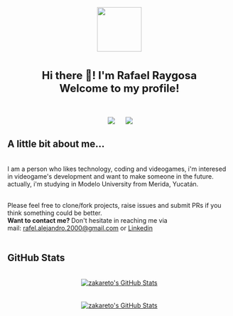 <p align="center">
<a href="https://github.com/zakareto"><img src = "./assets/ln-logo.png" width = 100> </a>
</p>
<h1 align=center><font size = 5>Hi there 👋! I'm Rafael Raygosa<br> Welcome to my profile!</font></h1>
<br>
<p align='center'>
&nbsp;&nbsp;&nbsp;&nbsp;
  <a href="https://www.linkedin.com/in/rafael-raygosa-mena-2770011b9/"><img src="https://img.shields.io/badge/linkedin-%230077B5.svg?&style=for-the-badge&logo=linkedin&logoColor=white" /></a>&nbsp;&nbsp;&nbsp;
  &nbsp;
  <a href="https://public.tableau.com/app/profile/rafael.raygosa#!"><img src="https://img.shields.io/badge/Tableau%20Public-orange.svg?&style=for-the-badge&logo=tableau&logoColor=white" /></a>&nbsp;&nbsp;&nbsp;&nbsp;
 
</p>



## A little bit about me... 
<br>
I am a person who likes technology, coding and videogames, i'm interesed in videogame's development and want to make someone in the future.<br>actually, i'm studying in Modelo University from Merida, Yucatán.
<br>
<br>

Please feel free to clone/fork projects, raise issues and submit PRs if you think something could be better. <br>
<b>Want to contact me? </b> Don't hesitate in reaching me via <br> mail:
 <a href="rafel.alejandro.2000@gmail.com">rafel.alejandro.2000@gmail.com </a>or <a href="https://www.linkedin.com/in/rafael-raygosa-mena-2770011b9/">Linkedin </a>
 <br>
<br>

## GitHub Stats
<br>

<div align="center">
<a href="https://github.com/zakareto">
  <img align="center" src="https://github-readme-stats.vercel.app/api/top-langs/?usernamezakareto&theme=jolly&count_private=true&hide=css,blade" alt="zakareto's GitHub Stats" />

<br>
<br>
<br>
<a href="https://github.com/zakareto">
  <img align="center" src="https://github-readme-stats.vercel.app/api?username=zakareto&count_private=true&show_icons=true&line_height=27&theme=jolly " alt="zakareto's GitHub Stats"/>
</a>
</div>
